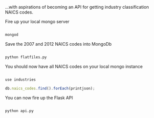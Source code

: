 ...with aspirations of becoming an API for getting industry classification NAICS codes.

Fire up your local mongo server

```bash

mongod
```

Save the 2007 and 2012 NAICS codes into MongoDb

```bash

python flatfiles.py
```

You should now have all NAICS codes on your local mongo instance

```javascript

use industries

db.naics_codes.find().forEach(printjson);

```

You can now fire up the Flask API

```bash

python api.py
```